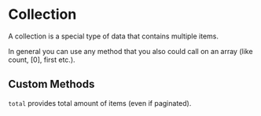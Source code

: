 Collection
===

A collection is a special type of data that contains multiple items.

In general you can use any method that you also could call on an array (like count, [0], first etc.).

## Custom Methods

`total` provides total amount of items (even if paginated).
